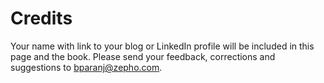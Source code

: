 # Credits

Your name with link to your blog or LinkedIn profile will be included in this page and the book. Please send your feedback, corrections and suggestions to bparanj@zepho.com.